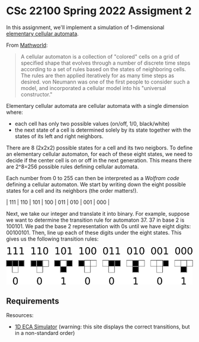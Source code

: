 # CSc 22100 Spring 2022 Assigment 2

In this assignment, we'll implement a simulation of 1-dimensional [elementary cellular automata](https://mathworld.wolfram.com/ElementaryCellularAutomaton.html).

From [Mathworld](https://mathworld.wolfram.com/CellularAutomaton.html):

> A cellular automaton is a collection of "colored" cells on a grid of specified shape that evolves through a number of discrete time steps according to a set of rules based on the states of neighboring cells. The rules are then applied iteratively for as many time steps as desired. von Neumann was one of the first people to consider such a model, and incorporated a cellular model into his "universal constructor."

Elementary cellular automata are cellular automata with a single dimension where:
- each cell has only two possible values (on/off, 1/0, black/white)
- the next state of a cell is determined solely by its state together with the states of its left and right neighbors.

There are 8 (2x2x2) possible states for a cell and its two neigbors. To define an elementary cellular automaton, for each of these eight states, we need to decide if the center cell is on or off in the next generation. This means there are 2^8=256 possible rules defining cellular automata.

Each number from 0 to 255 can then be interpreted as a _Wolfram code_ defining a cellular automaton. We start by writing down the eight possible states for a cell and its neighbors (the order matters!).

| 111 | 110 | 101 | 100 | 011 | 010 | 001 | 000 |

Next, we take our integer and translate it into binary. For example, suppose we want to determine the transition rule for automaton 37. 37 in base 2 is 100101. We pad the base 2 representation with 0s until we have eight digits: 00100101. Then, line up each of these digits under the eight states. This gives us the following transition rules:

![Rule 37](./rule37.png)

## Requirements

Resources:
- [1D ECA Simulator](https://elife-asu.github.io/wss-modules/modules/1-1d-cellular-automata/) (warning: this site displays the correct transitions, but in a non-standard order)


